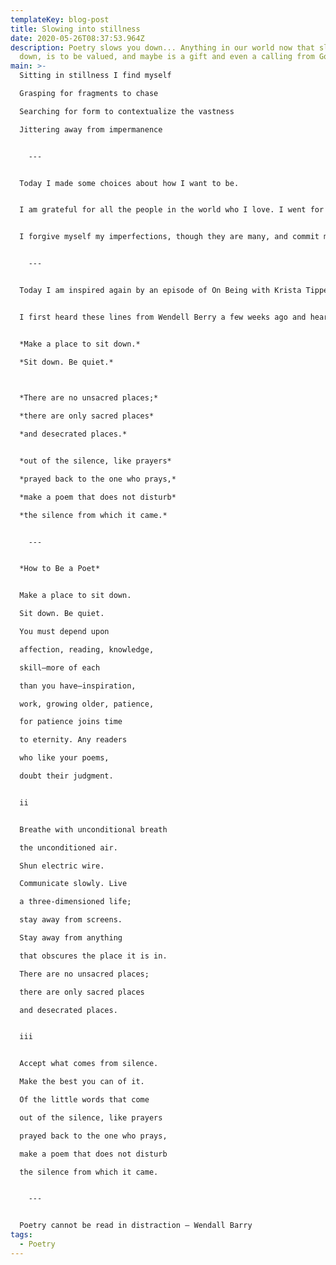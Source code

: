 ```yaml
---
templateKey: blog-post
title: Slowing into stillness
date: 2020-05-26T08:37:53.964Z
description: Poetry slows you down... Anything in our world now that slows us
  down, is to be valued, and maybe is a gift and even a calling from God
main: >-
  Sitting in stillness I find myself  

  Grasping for fragments to chase  

  Searching for form to contextualize the vastness  

  Jittering away from impermanence


    ---


  Today I made some choices about how I want to be.


  I am grateful for all the people in the world who I love. I went for a walk with a friend on Sunday and they asked me about who I would miss and I was filled with warmth thinking of all of the people I love.


  I forgive myself my imperfections, though they are many, and commit myself to practice


    ---


  Today I am inspired again by an episode of On Being with Krista Tippett, this one featuring Wendell Berry and Ellen Davis entitled [The Art of Being Creature](https://onbeing.org/programs/wendell-berry-ellen-davis-the-art-of-being-creatures/). Recently I have noticed a change in how I am with myself. For a long time I have valued my enjoyment of sitting in stillness and observing. Silence. Outwardly doing nothing. Yet these days those moments of stillness are few and my peace in this place is fleeting. 


  I first heard these lines from Wendell Berry a few weeks ago and hearing them again today, I hear in them what I must now remember:


  *Make a place to sit down.*  

  *Sit down. Be quiet.*  

    

  *There are no unsacred places;*  

  *there are only sacred places*  

  *and desecrated places.*


  *out of the silence, like prayers*  

  *prayed back to the one who prays,*  

  *make a poem that does not disturb*  

  *the silence from which it came.*


    ---


  *How to Be a Poet*


  Make a place to sit down.  

  Sit down. Be quiet.  

  You must depend upon  

  affection, reading, knowledge,  

  skill—more of each  

  than you have—inspiration,  

  work, growing older, patience,  

  for patience joins time  

  to eternity. Any readers  

  who like your poems,  

  doubt their judgment.


  ii


  Breathe with unconditional breath  

  the unconditioned air.  

  Shun electric wire.  

  Communicate slowly. Live  

  a three-dimensioned life;  

  stay away from screens.  

  Stay away from anything  

  that obscures the place it is in.  

  There are no unsacred places;  

  there are only sacred places  

  and desecrated places.


  iii


  Accept what comes from silence.  

  Make the best you can of it.  

  Of the little words that come  

  out of the silence, like prayers  

  prayed back to the one who prays,  

  make a poem that does not disturb  

  the silence from which it came.


    ---


  Poetry cannot be read in distraction – Wendall Barry
tags:
  - Poetry
---
```

